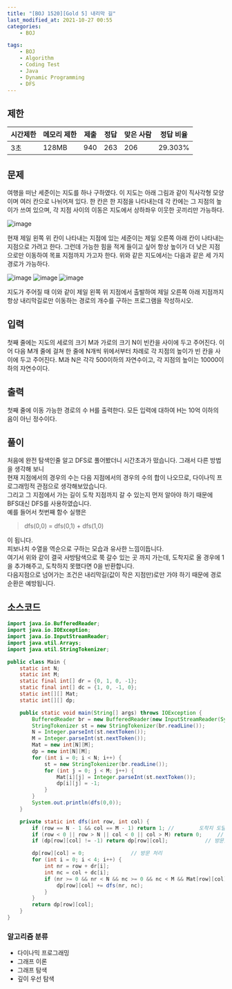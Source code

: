 ```yaml
---
title: "[BOJ 1520][Gold 5] 내리막 길"
last_modified_at: 2021-10-27 00:55
categories:
    - BOJ

tags:
    - BOJ
    - Algorithm
    - Coding Test
    - Java
    - Dynamic Programming
    - DFS
---
```

## 제한

|시간제한|메모리 제한|제출|정답|맞은 사람|정답 비율
|---|---|---|---|---|---
|3초|128MB|940|263|206|29.303%

## 문제
여행을 떠난 세준이는 지도를 하나 구하였다. 이 지도는 아래 그림과 같이 직사각형 모양이며 여러 칸으로 나뉘어져 있다. 한 칸은 한 지점을 나타내는데 각 칸에는 그 지점의 높이가 쓰여 있으며, 각 지점 사이의 이동은 지도에서 상하좌우 이웃한 곳끼리만 가능하다.

![image](https://upload.acmicpc.net/0e11f3db-35d2-4b01-9aa0-9a39252f05be/-/preview/)


현재 제일 왼쪽 위 칸이 나타내는 지점에 있는 세준이는 제일 오른쪽 아래 칸이 나타내는 지점으로 가려고 한다. 그런데 가능한 힘을 적게 들이고 싶어 항상 높이가 더 낮은 지점으로만 이동하여 목표 지점까지 가고자 한다. 위와 같은 지도에서는 다음과 같은 세 가지 경로가 가능하다.

![image](https://upload.acmicpc.net/917d0418-35db-4081-9f62-69a2cc78721e/-/preview/)
![image](https://upload.acmicpc.net/1ed5b78d-a4a1-49c0-8c23-12a12e2937e1/-/preview/)
![image](https://upload.acmicpc.net/e57e7ef0-cc56-4340-ba5f-b22af1789f63/-/preview/)

지도가 주어질 때 이와 같이 제일 왼쪽 위 지점에서 출발하여 제일 오른쪽 아래 지점까지 항상 내리막길로만 이동하는 경로의 개수를 구하는 프로그램을 작성하시오.

## 입력
첫째 줄에는 지도의 세로의 크기 M과 가로의 크기 N이 빈칸을 사이에 두고 주어진다. 이어 다음 M개 줄에 걸쳐 한 줄에 N개씩 위에서부터 차례로 각 지점의 높이가 빈 칸을 사이에 두고 주어진다. M과 N은 각각 500이하의 자연수이고, 각 지점의 높이는 10000이하의 자연수이다.

## 출력
첫째 줄에 이동 가능한 경로의 수 H를 출력한다. 모든 입력에 대하여 H는 10억 이하의 음이 아닌 정수이다.

## 풀이
 처음에 완전 탐색인줄 알고 DFS로 풀어봤더니 시간초과가 떴습니다. 그래서 다른 방법을 생각해 보니 <br>
 현재 지점에서의 경우의 수는 다음 지점에서의 경우의 수의 합이 나오므로, 다이나믹 프로그래밍적 관점으로 생각해보았습니다. <br>
그리고 그 지점에서 가는 길이 도착 지점까지 갈 수 있는지 먼저 알아야 하기 때문에 BFS대신 DFS를 사용하였습니다. <br>
 예를 들어서 첫번째 함수 실행은 <br>
 >dfs(0,0) = dfs(0,1) + dfs(1,0)
 
 이 됩니다. <br>
 피보나치 수열을 역순으로 구하는 모습과 유사한 느낌이듭니다. <br>
여기서 위와 같이 결국 사방탐색으로 쭉 갈수 있는 곳 까지 가는데, 도착지로 올 경우에 1을  추가해주고, 도착하지 못했다면 0을 반환합니다. <br>
 다음지점으로 넘어가는 조건은 내리막길(값이 작은 지점만)로만 가야 하기 때문에 경로 순환은 예방됩니다. <br>

## 소스코드

```java
import java.io.BufferedReader;
import java.io.IOException;
import java.io.InputStreamReader;
import java.util.Arrays;
import java.util.StringTokenizer;

public class Main {
    static int N;
    static int M;
    static final int[] dr = {0, 1, 0, -1};
    static final int[] dc = {1, 0, -1, 0};
    static int[][] Mat;
    static int[][] dp;

    public static void main(String[] args) throws IOException {
        BufferedReader br = new BufferedReader(new InputStreamReader(System.in));
        StringTokenizer st = new StringTokenizer(br.readLine());
        N = Integer.parseInt(st.nextToken());
        M = Integer.parseInt(st.nextToken());
        Mat = new int[N][M];
        dp = new int[N][M];
        for (int i = 0; i < N; i++) {
            st = new StringTokenizer(br.readLine());
            for (int j = 0; j < M; j++) {
                Mat[i][j] = Integer.parseInt(st.nextToken());
                dp[i][j] = -1;
            }
        }
        System.out.println(dfs(0,0));
    }

    private static int dfs(int row, int col) {
        if (row == N - 1 && col == M - 1) return 1; //        도착지 도달
        if (row < 0 || row > N || col < 0 || col > M) return 0;     // 도착 실패
        if (dp[row][col] != -1) return dp[row][col];            // 방문했을 시 그대로 사용

        dp[row][col] = 0;               // 방문 처리
        for (int i = 0; i < 4; i++) {
            int nr = row + dr[i];
            int nc = col + dc[i];
            if (nr >= 0 && nr < N && nc >= 0 && nc < M && Mat[row][col] > Mat[nr][nc]) {
                dp[row][col] += dfs(nr, nc);
            }
        }
        return dp[row][col];
    }
}
```

### 알고리즘 분류

* 다이나믹 프로그래밍
* 그래프 이론
* 그래프 탐색
* 깊이 우선 탐색